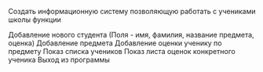 Создать информационную систему позволяющую работать с учениками школы
функции

Добавление нового студента
(Поля - имя, фамилия, название предмета, оценка)
Добавление предмета
Добавление оценки ученику по предмету
Показ списка учеников
Показ листа оценок конкретного ученика
Выход из программы